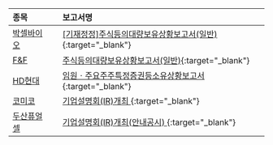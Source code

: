 | **종목** |      |**보고서명** |
| :------- | :--- |:----------- |
| [박셀바이오](/323990/#dart) | | [[기재정정]주식등의대량보유상황보고서(일반)](https://dart.fss.or.kr/dsaf001/main.do?rcpNo=20240521000219){:target="_blank"} |
| [F&F](/383220/#dart) | | [주식등의대량보유상황보고서(일반)](https://dart.fss.or.kr/dsaf001/main.do?rcpNo=20240521000218){:target="_blank"} |
| [HD현대](/267250/#dart) | | [임원ㆍ주요주주특정증권등소유상황보고서](https://dart.fss.or.kr/dsaf001/main.do?rcpNo=20240521000217){:target="_blank"} |
| [코미코](/183300/#dart) | | [기업설명회(IR)개최              ](https://dart.fss.or.kr/dsaf001/main.do?rcpNo=20240521900306){:target="_blank"} |
| [두산퓨얼셀](/336260/#dart) | | [기업설명회(IR)개최(안내공시)              ](https://dart.fss.or.kr/dsaf001/main.do?rcpNo=20240521800305){:target="_blank"} |